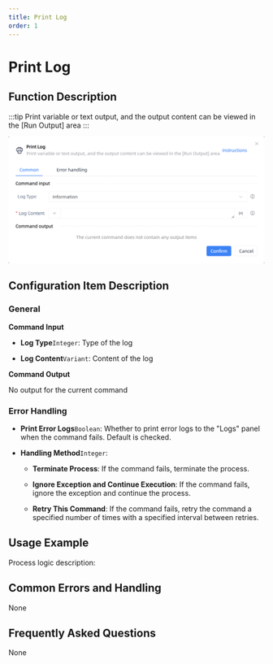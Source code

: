```yaml
---
title: Print Log
order: 1
---
```


# Print Log

## Function Description

:::tip 
Print variable or text output, and the output content can be viewed in the [Run Output] area
:::

![Print Log](../../../assets/Print%20Log_command.png)

## Configuration Item Description

### General

**Command Input**

- **Log Type**`Integer`: Type of the log

- **Log Content**`Variant`: Content of the log


**Command Output**

No output for the current command

### Error Handling

- **Print Error Logs**`Boolean`: Whether to print error logs to the "Logs" panel when the command fails. Default is checked. 

- **Handling Method**`Integer`:

    - **Terminate Process**: If the command fails, terminate the process.

    - **Ignore Exception and Continue Execution**: If the command fails, ignore the exception and continue the process.

    - **Retry This Command**: If the command fails, retry the command a specified number of times with a specified interval between retries.

## Usage Example

Process logic description:

## Common Errors and Handling

None

## Frequently Asked Questions

None

